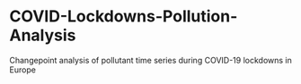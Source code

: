 # COVID-Lockdowns-Pollution-Analysis
Changepoint analysis of pollutant time series during COVID-19 lockdowns in Europe
